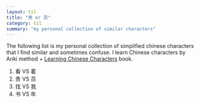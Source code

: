 ```yaml
---
layout: til
title: "贵 or 员"
category: til
summary: "my personal collection of similar characters"
---
```


The following list is my personal collection of simplified
chinese characters that I find similar and sometimes confuse.
I learn Chinese characters by Anki method + [Learning Chinese Characters](/i/Learning_Chinese_Characters.pdf) book.

1. 看 VS 着 
2. 贵 VS 员
3. 找 VS 我
4. 书 VS 年
